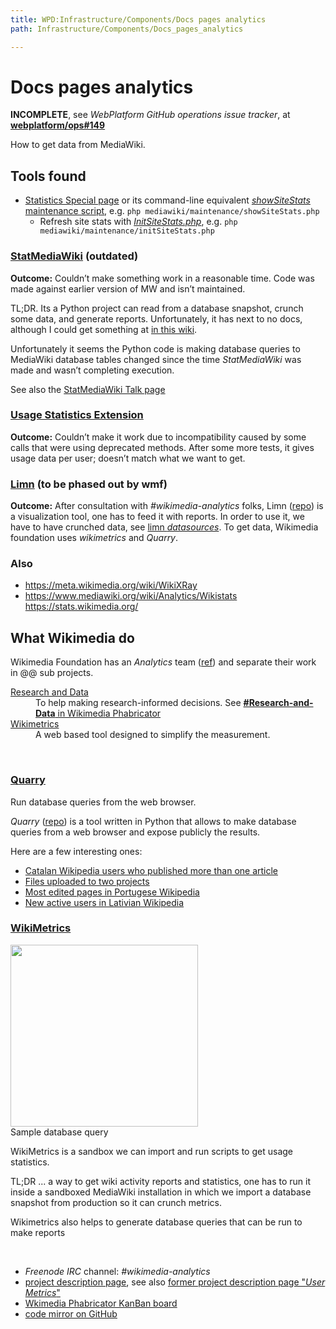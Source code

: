 ```yaml
---
title: WPD:Infrastructure/Components/Docs pages analytics
path: Infrastructure/Components/Docs_pages_analytics

---
```

<h1><span class="mw-headline" id="Docs_pages_analytics">Docs pages analytics</span></h1>
<p><b>INCOMPLETE</b>, see <i>WebPlatform GitHub operations issue tracker</i>, at <b><a rel="nofollow" class="external text" href="https://github.com/webplatform/ops/issues/149">webplatform/ops#149</a></b>
</p><p>How to get data from MediaWiki.
</p>
<h2><span class="mw-headline" id="Tools_found">Tools found</span></h2>
<ul><li> <a href="/wiki/Special:Statistics" title="Special:Statistics">Statistics Special page</a> or its command-line equivalent <a class="external text" href="https://www.mediawiki.org/wiki/Manual:ShowSiteStats.php"><i>showSiteStats</i> maintenance script</a>, e.g.  <code>php mediawiki/maintenance/showSiteStats.php</code>
<ul><li> Refresh site stats with <a class="external text" href="https://www.mediawiki.org/wiki/Manual:InitSiteStats.php"><i>InitSiteStats.php</i></a>, e.g.  <code>php mediawiki/maintenance/initSiteStats.php</code></li></ul></li></ul>
<h3><span class="mw-headline" id="StatMediaWiki_.28outdated.29"><a rel="nofollow" class="external text" href="https://meta.wikimedia.org/wiki/StatMediaWiki">StatMediaWiki</a> (outdated)</span></h3>
<p><b>Outcome:</b> Couldn’t make something work in a reasonable time. Code was made against earlier version of MW and isn’t maintained.
</p><p>TL;DR. Its a Python project can read from a database snapshot, crunch some data, and generate reports. Unfortunately, it has next to no docs, although I could get something at <a rel="nofollow" class="external text" href="http://edutechwiki.unige.ch/en/StatMediaWiki">in this wiki</a>. 
</p><p>Unfortunately it seems the Python code is making database queries to MediaWiki database tables changed since the time <i>StatMediaWiki</i> was made and wasn’t completing execution. 
</p><p>See also the <a rel="nofollow" class="external text" href="https://meta.wikimedia.org/wiki/Talk:StatMediaWiki">StatMediaWiki Talk page</a>
</p>
<h3><span class="mw-headline" id="Usage_Statistics_Extension"><a class="external text" href="https://www.mediawiki.org/wiki/Extension:Usage_Statistics">Usage Statistics Extension</a></span></h3>
<p><b>Outcome:</b> Couldn’t make it work due to incompatibility caused by some calls that were using deprecated methods. After some more tests, it gives usage data per user; doesn’t match what we want to get.
</p>
<h3><span class="mw-headline" id="Limn_.28to_be_phased_out_by_wmf.29"><a rel="nofollow" class="external text" href="http://reportcard.wmflabs.org/">Limn</a> (to be phased out by wmf)</span></h3>
<p><b>Outcome:</b> After consultation with <i>#wikimedia-analytics</i> folks, Limn (<a rel="nofollow" class="external text" href="https://github.com/wikimedia/limn">repo</a>) is a visualization tool, one has  to feed it with reports. In order to use it, we have to have crunched data, see <a rel="nofollow" class="external text" href="http://reportcard.wmflabs.org/datasources">limn <i>datasources</i></a>. To get data, Wikimedia foundation uses <i>wikimetrics</i> and <i>Quarry</i>.
</p>
<h3><span class="mw-headline" id="Also">Also</span></h3>
<ul><li> <a rel="nofollow" class="external free" href="https://meta.wikimedia.org/wiki/WikiXRay">https://meta.wikimedia.org/wiki/WikiXRay</a></li>
<li> <a class="external free" href="https://www.mediawiki.org/wiki/Analytics/Wikistats">https://www.mediawiki.org/wiki/Analytics/Wikistats</a> <a rel="nofollow" class="external free" href="https://stats.wikimedia.org/">https://stats.wikimedia.org/</a></li></ul>
<h2><span class="mw-headline" id="What_Wikimedia_do">What Wikimedia do</span></h2>
<p>Wikimedia Foundation has an <i>Analytics</i> team (<a class="external text" href="http://www.mediawiki.org/wiki/Analytics">ref</a>) and separate their work in @@ sub projects.
</p>
<dl><dt><a class="external text" href="http://www.mediawiki.org/wiki/Analytics/Research_and_Data">Research and Data</a></dt>
<dd> To help making research-informed decisions. See <a rel="nofollow" class="external text" href="https://phabricator.wikimedia.org/tag/Research-and-Data/"><b>#Research-and-Data</b> in Wikimedia Phabricator</a></dd>
<dt><a class="external text" href="http://www.mediawiki.org/wiki/Analytics/Wikimetrics">Wikimetrics</a></dt>
<dd> A web based tool designed to simplify the measurement.</dd></dl>
<p><br />
</p>
<h3><span class="mw-headline" id="Quarry"><a rel="nofollow" class="external text" href="http://quarry.wmflabs.org/">Quarry</a></span></h3>
<p>Run database queries from the web browser. 
</p><p><i>Quarry</i> (<a rel="nofollow" class="external text" href="https://github.com/wikimedia/analytics-quarry-web">repo</a>) is a tool written in Python that allows to make database queries from a web browser and expose publicly the results.
</p><p>Here are a few interesting ones:
</p>
<ul><li> <a rel="nofollow" class="external text" href="http://quarry.wmflabs.org/query/3033">Catalan Wikipedia users who published more than one article</a></li>
<li> <a rel="nofollow" class="external text" href="http://quarry.wmflabs.org/query/947">Files uploaded to two projects</a></li>
<li> <a rel="nofollow" class="external text" href="http://quarry.wmflabs.org/query/3012">Most edited pages in Portugese Wikipedia</a> </li>
<li> <a rel="nofollow" class="external text" href="http://quarry.wmflabs.org/query/2930">New active users in Lativian Wikipedia</a></li></ul>
<h3><span class="mw-headline" id="WikiMetrics"><a rel="nofollow" class="external text" href="https://metrics.wmflabs.org/">WikiMetrics</a></span></h3>
<div class="thumb tright"><div class="thumbinner" style="width:302px;"><a href="/wiki/File:wikimetrics-screenshot-namespaceedits.png" class="image"><img alt="" src="//static.webplatform.org/w/thumb/d/de/wikimetrics-screenshot-namespaceedits.png/300px-wikimetrics-screenshot-namespaceedits.png" width="300" height="291" class="thumbimage" srcset="//static.webplatform.org/w/thumb/d/de/wikimetrics-screenshot-namespaceedits.png/450px-wikimetrics-screenshot-namespaceedits.png 1.5x, //static.webplatform.org/w/thumb/d/de/wikimetrics-screenshot-namespaceedits.png/600px-wikimetrics-screenshot-namespaceedits.png 2x" /></a>  <div class="thumbcaption"><div class="magnify"><a href="/wiki/File:wikimetrics-screenshot-namespaceedits.png" class="internal" title="Enlarge"></a></div>Sample database query</div></div></div>
<p>WikiMetrics is a sandbox we can import and run scripts to get usage statistics.
</p><p>TL;DR ... a way to get wiki activity reports and statistics, one has to run it inside a sandboxed MediaWiki installation in which we import a database snapshot from production so it can crunch metrics.
</p><p>Wikimetrics also helps to generate database queries that can be run to make reports
</p><p><br />
</p>
<ul><li> <i>Freenode IRC</i> channel: <i>#wikimedia-analytics</i></li>
<li> <a class="external text" href="http://www.mediawiki.org/wiki/Analytics/Wikimetrics">project description page</a>, see also <a class="external text" href="http://www.mediawiki.org/wiki/User_Metrics">former project description page "<i>User Metrics</i>"</a></li>
<li> <a rel="nofollow" class="external text" href="https://phabricator.wikimedia.org/tag/Analytics-Wikimetrics/">Wkimedia Phabricator KanBan board</a></li>
<li> <a rel="nofollow" class="external text" href="https://github.com/wikimedia/analytics-wikimetrics">code mirror on GitHub</a></li></ul>

<!-- Saved in parser cache with key wpwiki:pcache:idhash:58645-0!*!*!!*!5!*!esi=1 and timestamp 20150810202506 and revision id 101404
 -->
